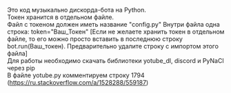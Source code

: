 Это код музыкально дискорда-бота на Python. 
<br/>Токен хранится в отдельном файле. 
<br/>Файл с токеном должен иметь название "config.py" Внутри файла одна строка: token="Ваш_Токен" [Если не желаете хранить токен в отдельном файле, то его можно просто вставить в последнюю строку bot.run(Ваш_токен). Предварительно удалите строку с импортом этого файла]
<br/>Для работы необходимо скачать библиотеки yotube_dl, discord и PyNaCl через pip
<br/>В файле yotube.py комментируем строку 1794 (https://ru.stackoverflow.com/a/1528288/559187)
